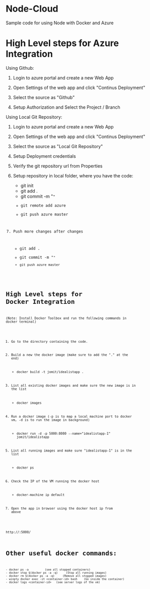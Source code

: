 # Node-Cloud
Sample code for using Node with Docker and Azure

High Level steps for Azure Integration
=================================================================
Using Github:

1) Login to azure portal and create a new Web App

2) Open Settings of the web app and click "Continus Deployment"

3) Select the source as "Github"

4) Setup Authorization and Select the Project / Branch

Using Local Git Repository: 

1) Login to azure portal and create a new Web App

2) Open Settings of the web app and click "Continus Deployment"

3) Select the source as "Local Git Repository"

4) Setup Deployment credentials 

5) Verify the git repository url from Properties

6) Setup repository in local folder, where you have the code:

	- git init
	- git add .
	- git commit -m "<code comments here>"
	- git remote add azure <url of the local git repository which should be displayed in web app properties>
	- git push azure master


7) Push more changes after changes

	- git add .
	- git commit -m "<code comments here>"
	- git push azure master


High Level steps for Docker Integration
====================================================================

(Note: Install Docker Toolbox and run the following commands in docker terminal)

1) Go to the directory containing the code.

2) Build a new the docker image (make sure to add the "." at the end)

	- docker build -t jomit/idealistapp .

3) List all existing docker images and make sure the new image is in the list

	- docker images
	
4) Run a docker image (-p is to map a local machine port to docker vm, -d is to run the image in background)

	- docker run -d -p 5000:8080 --name="idealistapp-1"  jomit/idealistapp

5) List all running images and make sure "idealistapp-1" is in the list

	- docker ps

6) Check the IP of the VM running the docker host

	- docker-machine ip default
	
7) Open the app in browser using the docker host ip from above

http://<docker host ip>:5000/


Other useful docker commands:
=========================================================================
	- docker ps -a			(see all stopped containers)
	- docker stop $(docker ps -a -q)     (Stop all running images)
	- docker rm $(docker ps -a -q)     (Remove all stopped images)
	- winpty docker exec -it <container-id> bash    (Go inside the container)
	- docker logs <container-id>   (see server logs of the vm)
